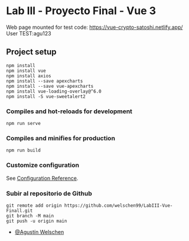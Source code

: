 # Lab lll - Proyecto Final - Vue 3
Web page mounted for test code: https://vue-crypto-satoshi.netlify.app/
User TEST:agu123

## Project setup
```
npm install
npm install vue
npm install axios
npm install --save apexcharts
npm install --save vue-apexcharts
npm install vue-loading-overlay@^6.0 
npm install -S vue-sweetalert2
```

### Compiles and hot-reloads for development
```
npm run serve
```

### Compiles and minifies for production
```
npm run build
```

### Customize configuration
See [Configuration Reference](https://cli.vuejs.org/config/).


### Subir al repositorio de Github
```
git remote add origin https://github.com/welschen99/LabIII-Vue-Finall.git
git branch -M main  
git push -u origin main
```

- [@Agustín Welschen](https://www.github.com/welschen99)
